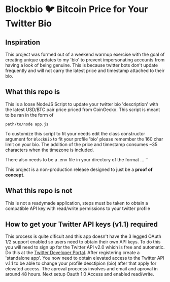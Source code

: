 # Blockbio 🐦 Bitcoin Price for Your Twitter Bio

## Inspiration
This project was formed out of a weekend warmup exercise with the goal 
of creating unique updates to my 'bio' to prevent impersonating accounts
from having a look of being genuine. This is because twitter bots don't
update frequently and will not carry the latest price and timestamp attached 
to their bio.

## What this repo is
This is a loose NodeJS Script to update your twitter bio 'description' with 
the latest USD/BTC pair price priced from CoinGecko. This script is meant to be ran in the form of

`path/to/node app.js`

To customize this script to fit your needs edit the class constructor argument for `BlockBio` to fit your profile 'bio' please remember the 160 char limit on your bio. The addition of the price and timestamp consumes ~35 characters when the timezone is included. 

There also needs to be a .env file in  your directory of the format ...
``

This project is a non-production release designed to just be a **proof of concept**. 

## What this repo is not
This is not a readymade application, steps must be taken to obtain
a compatible API key with read/write permissions to your twitter profile

## How to get your Twitter API keys (v1.1) required
This process is quite dificult and this app doesn't have the 3 legged OAuth 1/2 support enabled so users need to obtain their own API keys. To do this you will need to sign up for the Twitter API v2.0 which is free and automatic. Do this at the [Twitter Developer Portal](https://developer.twitter.com/ "Twitter Developer Portal"). After registering create a 'standalone app'. You now need to obtain elevated access to the Twitter API v.1.1 to be able to change your profile desctipion (bio) after that apply for elevated access. The aproval proccess involves and email and aproval in around 48 hours. Next setup Oauth 1.0 Access and enabled read/write.
